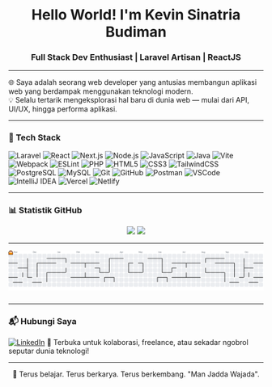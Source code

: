 <h1 align="center">Hello World! I'm Kevin Sinatria Budiman</h1>
<h3 align="center">Full Stack Dev Enthusiast | Laravel Artisan | ReactJS</h3>

---

🌐 Saya adalah seorang web developer yang antusias membangun aplikasi web yang berdampak menggunakan teknologi modern.  
💡 Selalu tertarik mengeksplorasi hal baru di dunia web — mulai dari API, UI/UX, hingga performa aplikasi.

---

### 🧰 Tech Stack

![Laravel](https://img.shields.io/badge/-Laravel-FF2D20?style=for-the-badge&logo=laravel&logoColor=white)
![React](https://img.shields.io/badge/-React-20232A?style=for-the-badge&logo=react&logoColor=61DAFB)
![Next.js](https://img.shields.io/badge/-Next.js-000000?style=for-the-badge&logo=next.js&logoColor=white)
![Node.js](https://img.shields.io/badge/-Node.js-339933?style=for-the-badge&logo=node.js&logoColor=white)
![JavaScript](https://img.shields.io/badge/-JavaScript-F7DF1E?style=for-the-badge&logo=javascript&logoColor=black)
![Java](https://img.shields.io/badge/-Java-007396?style=for-the-badge&logo=java&logoColor=white)
![Vite](https://img.shields.io/badge/-Vite-646CFF?style=for-the-badge&logo=vite&logoColor=white) 
![Webpack](https://img.shields.io/badge/-Webpack-8DD6F9?style=for-the-badge&logo=webpack&logoColor=black)
![ESLint](https://img.shields.io/badge/-ESLint-4B32C3?style=for-the-badge&logo=eslint&logoColor=white) 
![PHP](https://img.shields.io/badge/-PHP-777BB4?style=for-the-badge&logo=php&logoColor=white)
![HTML5](https://img.shields.io/badge/-HTML5-E34F26?style=for-the-badge&logo=html5&logoColor=white)
![CSS3](https://img.shields.io/badge/-CSS3-1572B6?style=for-the-badge&logo=css3&logoColor=white)
![TailwindCSS](https://img.shields.io/badge/-TailwindCSS-38B2AC?style=for-the-badge&logo=tailwind-css&logoColor=white)
![PostgreSQL](https://img.shields.io/badge/-PostgreSQL-336791?style=for-the-badge&logo=postgresql&logoColor=white)
![MySQL](https://img.shields.io/badge/-MySQL-4479A1?style=for-the-badge&logo=mysql&logoColor=white)
![Git](https://img.shields.io/badge/-Git-F05032?style=for-the-badge&logo=git&logoColor=white)
![GitHub](https://img.shields.io/badge/-GitHub-181717?style=for-the-badge&logo=github&logoColor=white)
![Postman](https://img.shields.io/badge/-Postman-FF6C37?style=for-the-badge&logo=postman&logoColor=white)
![VSCode](https://img.shields.io/badge/-VSCode-007ACC?style=for-the-badge&logo=visual-studio-code&logoColor=white)
![IntelliJ IDEA](https://img.shields.io/badge/-IntelliJ_IDEA-000000?style=for-the-badge&logo=intellij-idea&logoColor=white)
![Vercel](https://img.shields.io/badge/-Vercel-000000?style=for-the-badge&logo=vercel&logoColor=white)
![Netlify](https://img.shields.io/badge/-Netlify-00C7B7?style=for-the-badge&logo=netlify&logoColor=white)

---

### 📊 Statistik GitHub

<p align="center">
  <img src="https://github-readme-stats.vercel.app/api?username=KevinSinatria&show_icons=true&theme=radical" height="170"/>
  <img src="https://github-readme-stats.vercel.app/api/top-langs/?username=kevinsinatria&layout=compact&theme=radical" height="170"/>
</p>

---

<picture>
  <source media="(prefers-color-scheme: dark)" srcset="https://raw.githubusercontent.com/KevinSinatria/KevinSinatria/output/pacman-contribution-graph-dark.svg">
  <source media="(prefers-color-scheme: light)" srcset="https://raw.githubusercontent.com/KevinSinatria/KevinSinatria/output/pacman-contribution-graph.svg">
  <img alt="pacman contribution graph" src="https://raw.githubusercontent.com/KevinSinatria/KevinSinatria/output/pacman-contribution-graph.svg">
</picture>

###

---

### 📬 Hubungi Saya

[![LinkedIn](https://img.shields.io/badge/-LinkedIn-0077B5?style=flat&logo=linkedin&logoColor=white)](https://www.linkedin.com/in/kevin-sinatria-budiman-352650353/)
📩 Terbuka untuk kolaborasi, freelance, atau sekadar ngobrol seputar dunia teknologi!

---

<p align="center">
  🚀 Terus belajar. Terus berkarya. Terus berkembang. "Man Jadda Wajada".
</p>
